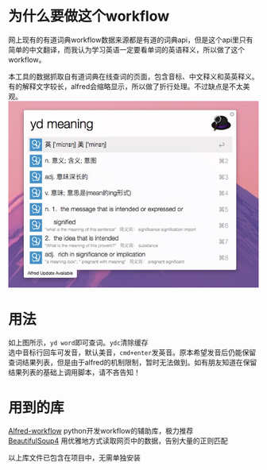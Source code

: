 # 为什么要做这个workflow
网上现有的有道词典workflow数据来源都是有道的词典api，但是这个api里只有简单的中文翻译，而我认为学习英语一定要看单词的英语释义，所以做了这个workflow。

本工具的数据抓取自有道词典在线查词的页面，包含音标、中文释义和英英释义。有的解释文字较长，alfred会缩略显示，所以做了折行处理。不过缺点是不太美观。
![](screen.png)

# 用法
如上图所示，`yd word`即可查词。`ydc`清除缓存  
选中音标行回车可发音，默认美音，`cmd+enter`发英音。原本希望发音后仍能保留查词结果列表，但是由于alfred的机制限制，暂时无法做到。如有朋友知道在保留结果列表的基础上调用脚本，请不吝告知！

# 用到的库
[Alfred-workflow](https://github.com/deanishe/alfred-workflow/) python开发workflow的辅助库，极力推荐  
[BeautifulSoup4](https://www.crummy.com/software/BeautifulSoup/) 用优雅地方式读取网页中的数据，告别大量的正则匹配

以上库文件已包含在项目中，无需单独安装